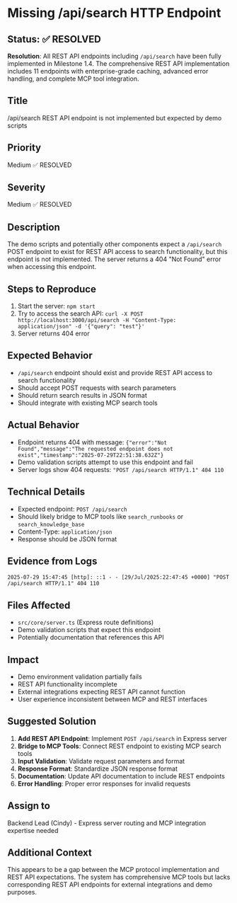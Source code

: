 # Missing /api/search HTTP Endpoint

## Status: ✅ RESOLVED

**Resolution**: All REST API endpoints including `/api/search` have been fully implemented in Milestone 1.4. The comprehensive REST API implementation includes 11 endpoints with enterprise-grade caching, advanced error handling, and complete MCP tool integration.

## Title
/api/search REST API endpoint is not implemented but expected by demo scripts

## Priority
Medium ✅ RESOLVED

## Severity
Medium ✅ RESOLVED

## Description
The demo scripts and potentially other components expect a `/api/search` POST endpoint to exist for REST API access to search functionality, but this endpoint is not implemented. The server returns a 404 "Not Found" error when accessing this endpoint.

## Steps to Reproduce
1. Start the server: `npm start`
2. Try to access the search API: `curl -X POST http://localhost:3000/api/search -H "Content-Type: application/json" -d '{"query": "test"}'`
3. Server returns 404 error

## Expected Behavior
- `/api/search` endpoint should exist and provide REST API access to search functionality
- Should accept POST requests with search parameters
- Should return search results in JSON format
- Should integrate with existing MCP search tools

## Actual Behavior
- Endpoint returns 404 with message: `{"error":"Not Found","message":"The requested endpoint does not exist","timestamp":"2025-07-29T22:51:38.632Z"}`
- Demo validation scripts attempt to use this endpoint and fail
- Server logs show 404 requests: `"POST /api/search HTTP/1.1" 404 110`

## Technical Details
- Expected endpoint: `POST /api/search`
- Should likely bridge to MCP tools like `search_runbooks` or `search_knowledge_base`
- Content-Type: `application/json`
- Response should be JSON format

## Evidence from Logs
```
2025-07-29 15:47:45 [http]: ::1 - - [29/Jul/2025:22:47:45 +0000] "POST /api/search HTTP/1.1" 404 110
```

## Files Affected
- `src/core/server.ts` (Express route definitions)
- Demo validation scripts that expect this endpoint
- Potentially documentation that references this API

## Impact
- Demo environment validation partially fails
- REST API functionality incomplete
- External integrations expecting REST API cannot function
- User experience inconsistent between MCP and REST interfaces

## Suggested Solution
1. **Add REST API Endpoint**: Implement `POST /api/search` in Express server
2. **Bridge to MCP Tools**: Connect REST endpoint to existing MCP search tools
3. **Input Validation**: Validate request parameters and format
4. **Response Format**: Standardize JSON response format
5. **Documentation**: Update API documentation to include REST endpoints
6. **Error Handling**: Proper error responses for invalid requests

## Assign to
Backend Lead (Cindy) - Express server routing and MCP integration expertise needed

## Additional Context
This appears to be a gap between the MCP protocol implementation and REST API expectations. The system has comprehensive MCP tools but lacks corresponding REST API endpoints for external integrations and demo purposes.